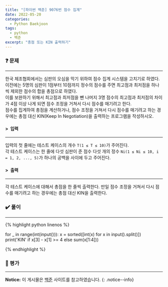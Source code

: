 ```yaml
---
title: "[파이썬 백준] 9076번 점수 집계"
date: 2022-05-20
categories:
  - Python Baekjoon
tags:
  - python
  - 백준
excerpt: "총점 또는 KIN 출력하기"
---
```


### ❓ 문제

---

한국 체조협회에서는 심판의 오심을 막기 위하여 점수 집계 시스템을 고치기로 하였다.<br>
이전에는 5명의 심판이 1점부터 10점까지 정수의 점수를 주면 최고점과 최저점을 하나씩 제외한 점수의 합을 총점으로 하였다.<br>
이를 보완하기 위해서 최고점과 최저점을 뺀 나머지 3명 점수의 최고점과 최저점의 차이가 4점 이상 나게 되면 점수 조정을 거쳐서 다시 점수를 매기려고 한다.<br>
점수를 집계하여 총점을 계산하거나, 점수 조정을 거쳐서 다시 점수를 매기려고 하는 경우에는 총점 대신 KIN(Keep In Negotiation)을 출력하는 프로그램을 작성하시오.<br>



#### > &nbsp;입력

---

입력의 첫 줄에는 테스트 케이스의 개수 `T(1 ≤ T ≤ 10)`가 주어진다.<br>
각 테스트 케이스는 한 줄에 다섯 심판이 준 점수 다섯 개의 정수 `Ni(1 ≤ Ni ≤ 10, i = 1, 2, ..., 5)`가 하나의 공백을 사이에 두고 주어진다.<br>


#### > &nbsp;출력

---

각 테스트 케이스에 대해서 총점을 한 줄씩 출력한다. 만일 점수 조정을 거쳐서 다시 점수를 매기려고 하는 경우에는 총점 대신 KIN을 출력한다.<br>


### ✔️ 풀이

---

{% highlight python linenos %}

for _ in range(int(input())):
    x = sorted([int(x) for x in input().split()])
    print('KIN' if x[3] - x[1] >= 4 else sum(x[1:4]))

{% endhighlight %}


### 💬 평가

---



**Notice:** 이 게시물은 [백준](https://www.acmicpc.net/problem/9076) 사이트를 참고하였습니다.
{: .notice--info}
